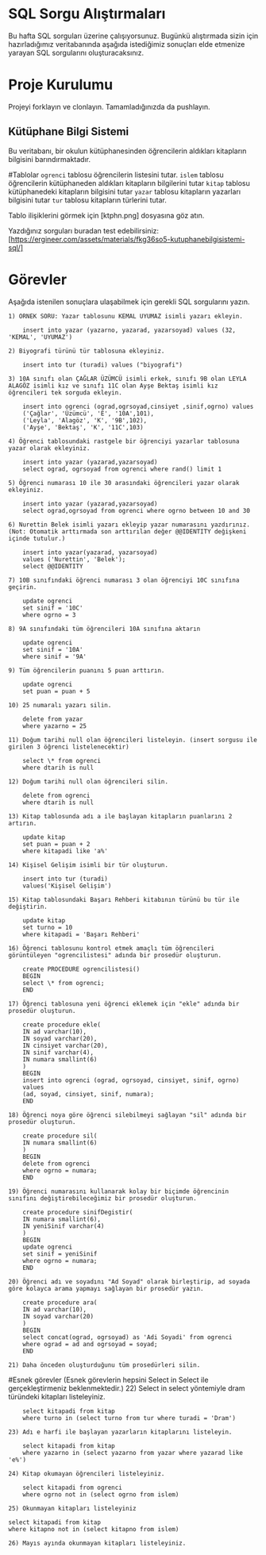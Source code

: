 # SQL Sorgu Alıştırmaları

Bu hafta SQL sorguları üzerine çalışıyorsunuz. Bugünkü alıştırmada sizin için hazırladığımız veritabanında aşağıda istediğimiz sonuçları elde etmenize yarayan SQL sorgularını oluşturacaksınız.

# Proje Kurulumu

Projeyi forklayın ve clonlayın. Tamamladığınızda da pushlayın.

## Kütüphane Bilgi Sistemi

Bu veritabanı, bir okulun kütüphanesinden öğrencilerin aldıkları kitapların bilgisini barındırmaktadır.

#Tablolar
`ogrenci` tablosu öğrencilerin listesini tutar.
`islem` tablosu öğrencilerin kütüphaneden aldıkları kitapların bilgilerini tutar
`kitap` tablosu kütüphanedeki kitapların bilgisini tutar
`yazar` tablosu kitapların yazarları bilgisini tutar
`tur` tablosu kitapların türlerini tutar.

Tablo ilişiklerini görmek için [ktphn.png] dosyasına göz atın.

Yazdığınız sorguları buradan test edebilirsiniz: [https://ergineer.com/assets/materials/fkg36so5-kutuphanebilgisistemi-sql/]

# Görevler

Aşağıda istenilen sonuçlara ulaşabilmek için gerekli SQL sorgularını yazın.

    1) ÖRNEK SORU: Yazar tablosunu KEMAL UYUMAZ isimli yazarı ekleyin.

    	insert into yazar (yazarno, yazarad, yazarsoyad) values (32, 'KEMAL', 'UYUMAZ')

    2) Biyografi türünü tür tablosuna ekleyiniz.

    	insert into tur (turadi) values ("biyografi")

    3) 10A sınıfı olan ÇAĞLAR ÜZÜMCÜ isimli erkek, sınıfı 9B olan LEYLA ALAGÖZ isimli kız ve sınıfı 11C olan Ayşe Bektaş isimli kız öğrencileri tek sorguda ekleyin.

    	insert into ogrenci (ograd,ogrsoyad,cinsiyet ,sinif,ogrno) values
    	('Çağlar', 'Üzümcü', 'E', '10A',101),
    	('Leyla', 'Alagöz', 'K', '9B',102),
    	('Ayşe', 'Bektaş', 'K', '11C',103)

    4) Öğrenci tablosundaki rastgele bir öğrenciyi yazarlar tablosuna yazar olarak ekleyiniz.

    	insert into yazar (yazarad,yazarsoyad)
    	select ograd, ogrsoyad from ogrenci where rand() limit 1

    5) Öğrenci numarası 10 ile 30 arasındaki öğrencileri yazar olarak ekleyiniz.

    	insert into yazar (yazarad,yazarsoyad)
    	select ograd,ogrsoyad from ogrenci where ogrno between 10 and 30

    6) Nurettin Belek isimli yazarı ekleyip yazar numarasını yazdırınız.
    (Not: Otomatik arttırmada son arttırılan değer @@IDENTITY değişkeni içinde tutulur.)

    	insert into yazar(yazarad, yazarsoyad)
    	values ('Nurettin', 'Belek');
    	select @@IDENTITY

    7) 10B sınıfındaki öğrenci numarası 3 olan öğrenciyi 10C sınıfına geçirin.

    	update ogrenci
    	set sinif = '10C'
    	where ogrno = 3

    8) 9A sınıfındaki tüm öğrencileri 10A sınıfına aktarın

    	update ogrenci
    	set sinif = '10A'
    	where sinif = '9A'

    9) Tüm öğrencilerin puanını 5 puan arttırın.

    	update ogrenci
    	set puan = puan + 5

    10) 25 numaralı yazarı silin.

    	delete from yazar
    	where yazarno = 25

    11) Doğum tarihi null olan öğrencileri listeleyin. (insert sorgusu ile girilen 3 öğrenci listelenecektir)

    	select \* from ogrenci
    	where dtarih is null

    12) Doğum tarihi null olan öğrencileri silin.

    	delete from ogrenci
    	where dtarih is null

    13) Kitap tablosunda adı a ile başlayan kitapların puanlarını 2 artırın.

    	update kitap
    	set puan = puan + 2
    	where kitapadi like 'a%'

    14) Kişisel Gelişim isimli bir tür oluşturun.

    	insert into tur (turadi)
    	values('Kişisel Gelişim')

    15) Kitap tablosundaki Başarı Rehberi kitabının türünü bu tür ile değiştirin.

    	update kitap
    	set turno = 10
    	where kitapadi = 'Başarı Rehberi'

    16) Öğrenci tablosunu kontrol etmek amaçlı tüm öğrencileri görüntüleyen "ogrencilistesi" adında bir prosedür oluşturun.

    	create PROCEDURE ogrencilistesi()
    	BEGIN
    	select \* from ogrenci;
    	END

    17) Öğrenci tablosuna yeni öğrenci eklemek için "ekle" adında bir prosedür oluşturun.

    	create procedure ekle(
    	IN ad varchar(10),
    	IN soyad varchar(20),
    	IN cinsiyet varchar(20),
    	IN sinif varchar(4),
    	IN numara smallint(6)
    	)
    	BEGIN
    	insert into ogrenci (ograd, ogrsoyad, cinsiyet, sinif, ogrno)
    	values
    	(ad, soyad, cinsiyet, sinif, numara);
    	END

    18) Öğrenci noya göre öğrenci silebilmeyi sağlayan "sil" adında bir prosedür oluşturun.

    	create procedure sil(
    	IN numara smallint(6)
    	)
    	BEGIN
    	delete from ogrenci
    	where ogrno = numara;
    	END

    19) Öğrenci numarasını kullanarak kolay bir biçimde öğrencinin sınıfını değiştirebileceğimiz bir prosedür oluşturun.

    	create procedure sinifDegistir(
    	IN numara smallint(6),
    	IN yeniSinif varchar(4)
    	)
    	BEGIN
    	update ogrenci
    	set sinif = yeniSinif
    	where ogrno = numara;
    	END

    20) Öğrenci adı ve soyadını "Ad Soyad" olarak birleştirip, ad soyada göre kolayca arama yapmayı sağlayan bir prosedür yazın.

    	create procedure ara(
    	IN ad varchar(10),
    	IN soyad varchar(20)
    	)
    	BEGIN
    	select concat(ograd, ogrsoyad) as 'Adi Soyadi' from ogrenci
    	where ograd = ad and ogrsoyad = soyad;
    	END

    21) Daha önceden oluşturduğunu tüm prosedürleri silin.

#Esnek görevler (Esnek görevlerin hepsini Select in Select ile gerçekleştirmeniz beklenmektedir.) 22) Select in select yöntemiyle dram türündeki kitapları listeleyiniz.

    	select kitapadi from kitap
    	where turno in (select turno from tur where turadi = 'Dram')

    23) Adı e harfi ile başlayan yazarların kitaplarını listeleyin.

    	select kitapadi from kitap
    	where yazarno in (select yazarno from yazar where yazarad like 'e%')

    24) Kitap okumayan öğrencileri listeleyiniz.

    	select kitapadi from ogrenci
    	where ogrno not in (select ogrno from islem)

    25) Okunmayan kitapları listeleyiniz

    select kitapadi from kitap
    where kitapno not in (select kitapno from islem)

    26) Mayıs ayında okunmayan kitapları listeleyiniz.
